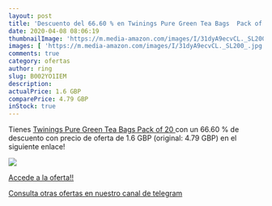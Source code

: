 ```yaml
---
layout: post
title: 'Descuento del 66.60 % en Twinings Pure Green Tea Bags  Pack of 20'
date: 2020-04-08 08:06:19
thumbnailImage: 'https://m.media-amazon.com/images/I/31dyA9ecvCL._SL200_.jpg'
images: [ 'https://m.media-amazon.com/images/I/31dyA9ecvCL._SL200_.jpg' ]
comments: true
category: ofertas
author: ring
slug: B002YO1IEM
description:
actualPrice: 1.6 GBP
comparePrice: 4.79 GBP
inStock: true
---
```


Tienes [Twinings Pure Green Tea Bags  Pack of 20 ](https://www.amazon.com/dp/B002YO1IEM/?tag=redken08-20) con un 66.60 % de descuento con precio de oferta de 1.6 GBP (original: 4.79 GBP) en el siguiente enlace!

[![](https://m.media-amazon.com/images/I/31dyA9ecvCL._SL200_.jpg)](https://www.amazon.com/dp/B002YO1IEM/?tag=redken08-20)

[Accede a la oferta!!](https://www.amazon.com/dp/B002YO1IEM/?tag=redken08-20)

[Consulta otras ofertas en nuestro canal de telegram](https://t.me/s/ofertas25)
